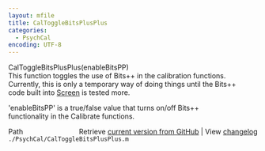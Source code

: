 ```yaml
---
layout: mfile
title: CalToggleBitsPlusPlus
categories:
  - PsychCal
encoding: UTF-8
---
```


CalToggleBitsPlusPlus(enableBitsPP)  
  This function toggles the use of Bits++ in the calibration functions.  
  Currently, this is only a temporary way of doing things until the Bits++  
  code built into [Screen](/docs/Screen) is tested more.  

  'enableBitsPP' is a true/false value that turns on/off Bits++  
  functionality in the Calibrate functions.  


<div class="code_header" style="text-align:right;">
  <span style="float:left;">Path&nbsp;&nbsp;</span> <span class="counter">Retrieve <a href=
  "https://raw.github.com/Psychtoolbox-3/Psychtoolbox-3/beta/./PsychCal/CalToggleBitsPlusPlus.m">current version from GitHub</a> | View <a href=
  "https://github.com/Psychtoolbox-3/Psychtoolbox-3/commits/beta/./PsychCal/CalToggleBitsPlusPlus.m">changelog</a></span>
</div>
<div class="code">
  <code>./PsychCal/CalToggleBitsPlusPlus.m</code>
</div>
